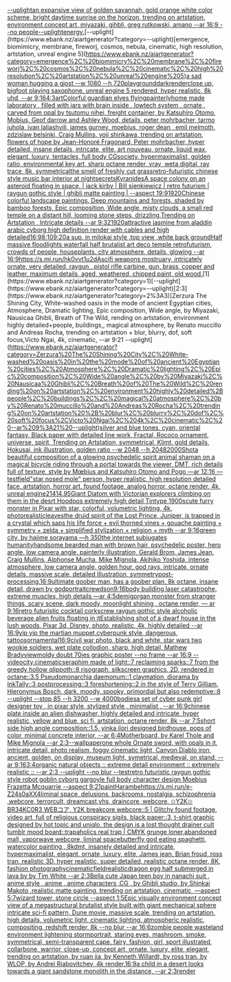 [--uplight](https://www.ebank.nz/aiartgenerator?category=--uplight)[](https://www.ebank.nz/aiartgenerator?category=)[an expansive view of golden savannah, gold orange white color scheme, bright daytime sunrise on the horizon, trending on artstation, environment concept art, miyazaki, gihbli, greg rutkowski, amano --ar 16:9 --no people](https://www.ebank.nz/aiartgenerator?category=an%20expansive%20view%20of%20golden%20savannah%2C%20gold%20orange%20white%20color%20scheme%2C%20bright%20daytime%20sunrise%20on%20the%20horizon%2C%20trending%20on%20artstation%2C%20environment%20concept%20art%2C%20miyazaki%2C%20gihbli%2C%20greg%20rutkowski%2C%20amano%20--ar%2016%3A9%20--no%20people)[--uplight](https://www.ebank.nz/aiartgenerator?category=--uplight)[energy.](https://www.ebank.nz/aiartgenerator?category=energy.)[--uplight](https://www.ebank.nz/aiartgenerator?category=--uplight)[emergence, biomimicry, membrane, fireworj, cosmos, nebula, cinematic, high resolution, artstation, unreal engine 5](https://www.ebank.nz/aiartgenerator?category=emergence%2C%20biomimicry%2C%20membrane%2C%20fireworj%2C%20cosmos%2C%20nebula%2C%20cinematic%2C%20high%20resolution%2C%20artstation%2C%20unreal%20engine%205)[a sad woman hugging a gjost --w 1080 --h 720](https://www.ebank.nz/aiartgenerator?category=a%20sad%20woman%20hugging%20a%20gjost%20--w%201080%20--h%20720)[playground](https://www.ebank.nz/aiartgenerator?category=playground)[dark](https://www.ebank.nz/aiartgenerator?category=dark)[render](https://www.ebank.nz/aiartgenerator?category=render)[close up, bigfoot playing saxophone, unreal engine 5 rendered, hyper realistic, 8k uhd, --ar 9:16](https://www.ebank.nz/aiartgenerator?category=close%20up%2C%20bigfoot%20playing%20saxophone%2C%20unreal%20engine%205%20rendered%2C%20hyper%20realistic%2C%208k%20uhd%2C%20--ar%209%3A16)[4:3](https://www.ebank.nz/aiartgenerator?category=4%3A3)[art](https://www.ebank.nz/aiartgenerator?category=art)[Colorful guardian elves flying](https://www.ebank.nz/aiartgenerator?category=Colorful%20guardian%20elves%20flying)[painterly](https://www.ebank.nz/aiartgenerator?category=painterly)[home made laboratory , filled with jars with brain inside  , lowtech system , ornate , carved from opal by tsutomu nihei, freight container, by Katsuhiro Otomo, Mobius, Geof darrow and Ashley Wood, details, peter mohrbacher, tarmo juhola, ivan laliashvili, james gurney, moebius, roger dean , emil melmoth, zdzislaw belsinki, Craig Mullins, yoji shinkawa, trending on artstation, flowers of hope by Jean-Honoré Fragonard, Peter mohrbacher, hyper detailed, insane details, intricate, elite, art nouveau, ornate, liquid wax, elegant, luxury, tentacles, full body CGsociety, hypermaximalist, golden ratio, environmental key art, sharp octane render, vray ,weta digital, ray trace, 8k, symmetrical](https://www.ebank.nz/aiartgenerator?category=home%20made%20laboratory%20%2C%20filled%20with%20jars%20with%20brain%20inside%20%20%2C%20lowtech%20system%20%2C%20ornate%20%2C%20carved%20from%20opal%20by%20tsutomu%20nihei%2C%20freight%20container%2C%20by%20Katsuhiro%20Otomo%2C%20Mobius%2C%20Geof%20darrow%20and%20Ashley%20Wood%2C%20details%2C%20peter%20mohrbacher%2C%20tarmo%20juhola%2C%20ivan%20laliashvili%2C%20james%20gurney%2C%20moebius%2C%20roger%20dean%20%2C%20emil%20melmoth%2C%20zdzislaw%20belsinki%2C%20Craig%20Mullins%2C%20yoji%20shinkawa%2C%20trending%20on%20artstation%2C%20flowers%20of%20hope%20by%20Jean-Honor%C3%A9%20Fragonard%2C%20Peter%20mohrbacher%2C%20hyper%20detailed%2C%20insane%20details%2C%20intricate%2C%20elite%2C%20art%20nouveau%2C%20ornate%2C%20liquid%20wax%2C%20elegant%2C%20luxury%2C%20tentacles%2C%20full%20body%20CGsociety%2C%20hypermaximalist%2C%20golden%20ratio%2C%20environmental%20key%20art%2C%20sharp%20octane%20render%2C%20vray%20%2Cweta%20digital%2C%20ray%20trace%2C%208k%2C%20symmetrical)[the smell of freshly cut grass](https://www.ebank.nz/aiartgenerator?category=the%20smell%20of%20freshly%20cut%20grass)[retro-futuristic chinese style music bar interior at night](https://www.ebank.nz/aiartgenerator?category=retro-futuristic%20chinese%20style%20music%20bar%20interior%20at%20night)[secrets](https://www.ebank.nz/aiartgenerator?category=secrets)[Kyranides](https://www.ebank.nz/aiartgenerator?category=Kyranides)[A space colony on an asteroid floating in space, | jack kirby | Bill sienkiewicz | retro futurism | raygun gothic style | ghibli matte painting | --aspect 19:9](https://www.ebank.nz/aiartgenerator?category=A%20space%20colony%20on%20an%20asteroid%20floating%20in%20space%2C%20%7C%20jack%20kirby%20%7C%20Bill%20sienkiewicz%20%7C%20retro%20futurism%20%7C%20raygun%20gothic%20style%20%7C%20ghibli%20matte%20painting%20%7C%20--aspect%2019%3A9)[1920](https://www.ebank.nz/aiartgenerator?category=1920)[Chinese colorful landscape paintings, Deep mountains and forests, shaded by bamboo forests, Epic composition, Wide angle, misty clouds, a small red temple on a distant hill, looming stone steps, drizzling,Trending on Artstation , Intricate details --ar 9:32](https://www.ebank.nz/aiartgenerator?category=Chinese%20colorful%20landscape%20paintings%2C%20Deep%20mountains%20and%20forests%2C%20shaded%20by%20bamboo%20forests%2C%20Epic%20composition%2C%20Wide%20angle%2C%20misty%20clouds%2C%20a%20small%20red%20temple%20on%20a%20distant%20hill%2C%20looming%20stone%20steps%2C%20drizzling%2CTrending%20on%20Artstation%20%2C%20Intricate%20details%20--ar%209%3A32)[1920](https://www.ebank.nz/aiartgenerator?category=1920)[attractive jasmine from aladdin arabic cyborg high definition render with cables and high detailed](https://www.ebank.nz/aiartgenerator?category=attractive%20jasmine%20from%20aladdin%20arabic%20cyborg%20high%20definition%20render%20with%20cables%20and%20high%20detailed)[16:9](https://www.ebank.nz/aiartgenerator?category=16%3A9)[8:10](https://www.ebank.nz/aiartgenerator?category=8%3A10)[9:20](https://www.ebank.nz/aiartgenerator?category=9%3A20)[a sup, in milokai style ,top view ,white back ground](https://www.ebank.nz/aiartgenerator?category=a%20sup%2C%20in%20milokai%20style%20%2Ctop%20view%20%2Cwhite%20back%20ground)[Half massive floodlights waterfall half brutalist art deco temple retrofuturism, crowds of people, houseplants. city atmosphere, details, glowing --ar 16:9](https://www.ebank.nz/aiartgenerator?category=Half%20massive%20floodlights%20waterfall%20half%20brutalist%20art%20deco%20temple%20retrofuturism%2C%20crowds%20of%20people%2C%20houseplants.%20city%20atmosphere%2C%20details%2C%20glowing%20--ar%2016%3A9)[<https://s.mj.run/hk0vvt1u2dA>](https://www.ebank.nz/aiartgenerator?category=%3Chttps%3A//s.mj.run/hk0vvt1u2dA%3E)[scifi weapons mostruary, intricately ornate, very detailed, raygun , pistol rifle carbine, gun, brass, copper and leather, maximum details, aged, weathered, chipped paint, old wood.](https://www.ebank.nz/aiartgenerator?category=scifi%20weapons%20mostruary%2C%20intricately%20ornate%2C%20very%20detailed%2C%20raygun%20%2C%20pistol%20rifle%20carbine%2C%20gun%2C%20brass%2C%20copper%20and%20leather%2C%20maximum%20details%2C%20aged%2C%20weathered%2C%20chipped%20paint%2C%20old%20wood.)[1](https://www.ebank.nz/aiartgenerator?category=1)[--uplight](https://www.ebank.nz/aiartgenerator?category=--uplight)[2:3](https://www.ebank.nz/aiartgenerator?category=2%3A3)[Zerzura The Shining City, White-washed oasis in the mode of ancient Egyptian cities, Atmosphere, Dramatic lighting, Epic composition, Wide angle, by Miyazaki, Nausicaa Ghibli, Breath of The Wild, rending on artstation, environment highly detailed+people, buildings,, magical atmosphere, by Renato muccillo and Andreas Rocha, trending on artstation + blur, blurry, dof, soft focus,Victo Ngai, 4k, cinematic, --ar 9:21 --uplight](https://www.ebank.nz/aiartgenerator?category=Zerzura%20The%20Shining%20City%2C%20White-washed%20oasis%20in%20the%20mode%20of%20ancient%20Egyptian%20cities%2C%20Atmosphere%2C%20Dramatic%20lighting%2C%20Epic%20composition%2C%20Wide%20angle%2C%20by%20Miyazaki%2C%20Nausicaa%20Ghibli%2C%20Breath%20of%20The%20Wild%2C%20rending%20on%20artstation%2C%20environment%20highly%20detailed%2Bpeople%2C%20buildings%2C%2C%20magical%20atmosphere%2C%20by%20Renato%20muccillo%20and%20Andreas%20Rocha%2C%20trending%20on%20artstation%20%2B%20blur%2C%20blurry%2C%20dof%2C%20soft%20focus%2CVicto%20Ngai%2C%204k%2C%20cinematic%2C%20--ar%209%3A21%20--uplight)[silver and blue tones, cyan, oriental fantasy, Black paper with detailed line work, Fractal, Rococo ornament, universe, spirit, Trending on Artstation, symmetrical, Klimt, gold details, Hokusai, ink illustration, golden ratio --w 2048 --h 2048](https://www.ebank.nz/aiartgenerator?category=silver%20and%20blue%20tones%2C%20cyan%2C%20oriental%20fantasy%2C%20Black%20paper%20with%20detailed%20line%20work%2C%20Fractal%2C%20Rococo%20ornament%2C%20universe%2C%20spirit%2C%20Trending%20on%20Artstation%2C%20symmetrical%2C%20Klimt%2C%20gold%20details%2C%20Hokusai%2C%20ink%20illustration%2C%20golden%20ratio%20--w%202048%20--h%202048)[2000](https://www.ebank.nz/aiartgenerator?category=2000)[Shot](https://www.ebank.nz/aiartgenerator?category=Shot)[a beautiful composition of a glowing psychedelic spirit animal shaman on a magical bicycle riding through a portal towards the viewer, DMT,  rich details full of texture, style by Mœbius and Katsuhiro Otomo and Pogo —ar 12:16 —test](https://www.ebank.nz/aiartgenerator?category=a%20beautiful%20composition%20of%20a%20glowing%20psychedelic%20spirit%20animal%20shaman%20on%20a%20magical%20bicycle%20riding%20through%20a%20portal%20towards%20the%20viewer%2C%20DMT%2C%20%20rich%20details%20full%20of%20texture%2C%20style%20by%20M%C5%93bius%20and%20Katsuhiro%20Otomo%20and%20Pogo%20%E2%80%94ar%2012%3A16%20%E2%80%94test)[field](https://www.ebank.nz/aiartgenerator?category=field)["star nosed mole" person, hyper realistic, high resolution detailed face, artstation, horror art, found footage, analog horror, octane render, 4k, unreal engine](https://www.ebank.nz/aiartgenerator?category=%22star%20nosed%20mole%22%20person%2C%20hyper%20realistic%2C%20high%20resolution%20detailed%20face%2C%20artstation%2C%20horror%20art%2C%20found%20footage%2C%20analog%20horror%2C%20octane%20render%2C%204k%2C%20unreal%20engine)[21414](https://www.ebank.nz/aiartgenerator?category=21414)[.95](https://www.ebank.nz/aiartgenerator?category=.95)[Giant Diatom with Victorian explorers climbing on them in the desrt Hoodoos extremely high detail Tintype 1900s](https://www.ebank.nz/aiartgenerator?category=Giant%20Diatom%20with%20Victorian%20explorers%20climbing%20on%20them%20in%20the%20desrt%20Hoodoos%20extremely%20high%20detail%20Tintype%201900s)[cute furry monster in Pixar with star, colorful, volumetric lighting, 4k, photorealistic](https://www.ebank.nz/aiartgenerator?category=cute%20furry%20monster%20in%20Pixar%20with%20star%2C%20colorful%2C%20volumetric%20lighting%2C%204k%2C%20photorealistic)[leaves](https://www.ebank.nz/aiartgenerator?category=leaves)[the druid spirit of the Lost Prince, Juniper, is trapped in a crystal which saps his life force + evil thorned vines + gouache painting + symmetry + zelda + simplified stylization + religion + myth --ar 9:16](https://www.ebank.nz/aiartgenerator?category=the%20druid%20spirit%20of%20the%20Lost%20Prince%2C%20Juniper%2C%20is%20trapped%20in%20a%20crystal%20which%20saps%20his%20life%20force%20%2B%20evil%20thorned%20vines%20%2B%20gouache%20painting%20%2B%20symmetry%20%2B%20zelda%20%2B%20simplified%20stylization%20%2B%20religion%20%2B%20myth%20--ar%209%3A16)[green city, by hajime sorayama —h 350](https://www.ebank.nz/aiartgenerator?category=green%20city%2C%20by%20hajime%20sorayama%20%E2%80%94h%20350)[the internet subjugates humanity](https://www.ebank.nz/aiartgenerator?category=the%20internet%20subjugates%20humanity)[handsome bearded man with brown hair, psychedelic poster, hero angle, low camera angle, painterly illustration, Gerald Brom, James Jean, Craig Mullins, Alphonse Mucha, Mike Mignola, Akihiko Yoshida, intense atmosphere, low camera angle, golden hour, god rays, intricate, ornate details, massive scale, detailed Illustration, symmetry](https://www.ebank.nz/aiartgenerator?category=handsome%20bearded%20man%20with%20brown%20hair%2C%20psychedelic%20poster%2C%20hero%20angle%2C%20low%20camera%20angle%2C%20painterly%20illustration%2C%20Gerald%20Brom%2C%20James%20Jean%2C%20Craig%20Mullins%2C%20Alphonse%20Mucha%2C%20Mike%20Mignola%2C%20Akihiko%20Yoshida%2C%20intense%20atmosphere%2C%20low%20camera%20angle%2C%20golden%20hour%2C%20god%20rays%2C%20intricate%2C%20ornate%20details%2C%20massive%20scale%2C%20detailed%20Illustration%2C%20symmetry)[post-processing,](https://www.ebank.nz/aiartgenerator?category=post-processing%2C)[16:9](https://www.ebank.nz/aiartgenerator?category=16%3A9)[ultimate goober man, has a goober plan, 8k octane, insane detail, drawn by god](https://www.ebank.nz/aiartgenerator?category=ultimate%20goober%20man%2C%20has%20a%20goober%20plan%2C%208k%20octane%2C%20insane%20detail%2C%20drawn%20by%20god)[portrait](https://www.ebank.nz/aiartgenerator?category=portrait)[crewdson](https://www.ebank.nz/aiartgenerator?category=crewdson)[9:16](https://www.ebank.nz/aiartgenerator?category=9%3A16)[body building laser catastrophe, extreme muscles, high details —ar 4:5](https://www.ebank.nz/aiartgenerator?category=body%20building%20laser%20catastrophe%2C%20extreme%20muscles%2C%20high%20details%20%E2%80%94ar%204%3A5)[demigorgan monster from stranger things, scary scene, dark moody, moonlight shining , octane render, — ar 9:16](https://www.ebank.nz/aiartgenerator?category=demigorgan%20monster%20from%20stranger%20things%2C%20scary%20scene%2C%20dark%20moody%2C%20moonlight%20shining%20%2C%20octane%20render%2C%20%E2%80%94%20ar%209%3A16)[retro futuristic cocktail corkscrew raygun gothic style alcoholic beverage alien fruits floating in it](https://www.ebank.nz/aiartgenerator?category=retro%20futuristic%20cocktail%20corkscrew%20raygun%20gothic%20style%20alcoholic%20beverage%20alien%20fruits%20floating%20in%20it)[Establishing shot of a dwarf house in the lush woods, Pixar 3d, Disney, photo, realistic, 4k, highly detailed --ar 16:9](https://www.ebank.nz/aiartgenerator?category=Establishing%20shot%20of%20a%20dwarf%20house%20in%20the%20lush%20woods%2C%20Pixar%203d%2C%20Disney%2C%20photo%2C%20realistic%2C%204k%2C%20highly%20detailed%20--ar%2016%3A9)[yip yip the martian muppet,cyberpunk style, dangerous, tattoos](https://www.ebank.nz/aiartgenerator?category=yip%20yip%20the%20martian%20muppet%2Ccyberpunk%20style%2C%20dangerous%2C%20tattoos)[ornamental](https://www.ebank.nz/aiartgenerator?category=ornamental)[16:9](https://www.ebank.nz/aiartgenerator?category=16%3A9)[civil war photo, black and white, star wars two wookie soldiers, wet plate collodion, sharp, high detail, Mathew Brady](https://www.ebank.nz/aiartgenerator?category=civil%20war%20photo%2C%20black%20and%20white%2C%20star%20wars%20two%20wookie%20soldiers%2C%20wet%20plate%20collodion%2C%20sharp%2C%20high%20detail%2C%20Mathew%20Brady)[view](https://www.ebank.nz/aiartgenerator?category=view)[moldy doubt  70ies  graphic poster --no frame --ar 16:9 --video](https://www.ebank.nz/aiartgenerator?category=moldy%20doubt%20%2070ies%20%20graphic%20poster%20--no%20frame%20--ar%2016%3A9%20--video)[city,](https://www.ebank.nz/aiartgenerator?category=city%2C)[cinematic](https://www.ebank.nz/aiartgenerator?category=cinematic)[seraphim made of light::7 reclaiming sparks::7 from the greedy hollow qlippoth::8 risograph, silkscreen graphics, 2D, rendered in octane::3.5 Pseudomonarchia daemonum::1 claymation, diorama by InkTally::3 postprocessing::3 foreshortening::2 in the style of Terry Gilliam, Hieronymus Bosch, dark, moody, spooky, primordial but also redemptive::8 --uplight --stop 85 --h 3200 --w 4000](https://www.ebank.nz/aiartgenerator?category=seraphim%20made%20of%20light%3A%3A7%20reclaiming%20sparks%3A%3A7%20from%20the%20greedy%20hollow%20qlippoth%3A%3A8%20risograph%2C%20silkscreen%20graphics%2C%202D%2C%20rendered%20in%20octane%3A%3A3.5%20Pseudomonarchia%20daemonum%3A%3A1%20claymation%2C%20diorama%20by%20InkTally%3A%3A3%20postprocessing%3A%3A3%20foreshortening%3A%3A2%20in%20the%20style%20of%20Terry%20Gilliam%2C%20Hieronymus%20Bosch%2C%20dark%2C%20moody%2C%20spooky%2C%20primordial%20but%20also%20redemptive%3A%3A8%20--uplight%20--stop%2085%20--h%203200%20--w%204000)[bodies](https://www.ebank.nz/aiartgenerator?category=bodies)[a set of cyber punk  girl designer toy , in pixar style, stylized style , minimalist , --ar 16:9](https://www.ebank.nz/aiartgenerator?category=a%20set%20of%20cyber%20punk%20%20girl%20designer%20toy%20%2C%20in%20pixar%20style%2C%20stylized%20style%20%2C%20minimalist%20%2C%20--ar%2016%3A9)[chinese plate inside an alien dishwasher, highly detailed and intricate, hyper realistic, yellow and blue, sci fi, artstation, octane render, 8k --ar 7:5](https://www.ebank.nz/aiartgenerator?category=chinese%20plate%20inside%20an%20alien%20dishwasher%2C%20highly%20detailed%20and%20intricate%2C%20hyper%20realistic%2C%20yellow%20and%20blue%2C%20sci%20fi%2C%20artstation%2C%20octane%20render%2C%208k%20--ar%207%3A5)[short side high angle composition::1.5, yinka ilori designed birdhouse, pops of color, minimal concrete interior, --ar 6:4](https://www.ebank.nz/aiartgenerator?category=short%20side%20high%20angle%20composition%3A%3A1.5%2C%20yinka%20ilori%20designed%20birdhouse%2C%20pops%20of%20color%2C%20minimal%20concrete%20interior%2C%20--ar%206%3A4)[Motherboard, by Karel Thole and Mike Mignola --ar 2:3](https://www.ebank.nz/aiartgenerator?category=Motherboard%2C%20by%20Karel%20Thole%20and%20Mike%20Mignola%20--ar%202%3A3)[--wallpaper](https://www.ebank.nz/aiartgenerator?category=--wallpaper)[one whole Ornate sword, with opals in it, intricate detail, photo realism, foggy cinematic light, Canyon Diablo iron, ancient, golden, on display, museum light, symetrical, medieval, on stand, --ar 9:16](https://www.ebank.nz/aiartgenerator?category=one%20whole%20Ornate%20sword%2C%20with%20opals%20in%20it%2C%20intricate%20detail%2C%20photo%20realism%2C%20foggy%20cinematic%20light%2C%20Canyon%20Diablo%20iron%2C%20ancient%2C%20golden%2C%20on%20display%2C%20museum%20light%2C%20symetrical%2C%20medieval%2C%20on%20stand%2C%20--ar%209%3A16)[3:4](https://www.ebank.nz/aiartgenerator?category=3%3A4)[organic natural objects :: extreme detail environment :: extremely realistic :: --ar 2:3 --uplight --no blur --test](https://www.ebank.nz/aiartgenerator?category=organic%20natural%20objects%20%3A%3A%20extreme%20detail%20environment%20%3A%3A%20extremely%20realistic%20%3A%3A%20--ar%202%3A3%20--uplight%20--no%20blur%20--test)[retro futuristic raygun gothic style robot goblin cyborg gargoyle full body character design Moebius Frazetta  Mcquarrie --aspect 9:21](https://www.ebank.nz/aiartgenerator?category=retro%20futuristic%20raygun%20gothic%20style%20robot%20goblin%20cyborg%20gargoyle%20full%20body%20character%20design%20Moebius%20Frazetta%20%20Mcquarrie%20--aspect%209%3A21)[paint](https://www.ebank.nz/aiartgenerator?category=paint)[Harambe](https://www.ebank.nz/aiartgenerator?category=Harambe)[<https://s.mj.run/e-Z24s0aXX4>](https://www.ebank.nz/aiartgenerator?category=%3Chttps%3A//s.mj.run/e-Z24s0aXX4%3E)[liminal space, delusions, backrooms, nostalgia, schizophrenia ,webcore, terrorcult, dreamcast,vhs, draincore, webcore, ✩Y2K✩ BR34KC0R3 WEBコア, Y2K breakcore webcore::5 | Glitchy found footage, video art, full of religious conspiracy sigils, black paper::3, t-shirt graphic designed by hot topic and uniqlo, the design is a lost thought drainer cult tumblr mood board::trapaholics real trap | CMYK grunge loner,abandoned mall, vaporwave webcore, liminal space](https://www.ebank.nz/aiartgenerator?category=liminal%20space%2C%20delusions%2C%20backrooms%2C%20nostalgia%2C%20schizophrenia%20%2Cwebcore%2C%20terrorcult%2C%20dreamcast%2Cvhs%2C%20draincore%2C%20webcore%2C%20%E2%9C%A9Y2K%E2%9C%A9%20BR34KC0R3%20WEB%E3%82%B3%E3%82%A2%2C%20Y2K%20breakcore%20webcore%3A%3A5%20%7C%20Glitchy%20found%20footage%2C%20video%20art%2C%20full%20of%20religious%20conspiracy%20sigils%2C%20black%20paper%3A%3A3%2C%20t-shirt%20graphic%20designed%20by%20hot%20topic%20and%20uniqlo%2C%20the%20design%20is%20a%20lost%20thought%20drainer%20cult%20tumblr%20mood%20board%3A%3Atrapaholics%20real%20trap%20%7C%20CMYK%20grunge%20loner%2Cabandoned%20mall%2C%20vaporwave%20webcore%2C%20liminal%20space)[butterfly god eating spaghetti, watercolor painting , 8k](https://www.ebank.nz/aiartgenerator?category=butterfly%20god%20eating%20spaghetti%2C%20watercolor%20painting%20%2C%208k)[dmt, insanely detailed and intricate, hypermaximalist, elegant, ornate, luxury, elite, James jean, Brian froud, ross tran, realistic 3D, hyper realistic, super detailed, realistic octane render, 8K, fashion photography](https://www.ebank.nz/aiartgenerator?category=dmt%2C%20insanely%20detailed%20and%20intricate%2C%20hypermaximalist%2C%20elegant%2C%20ornate%2C%20luxury%2C%20elite%2C%20James%20jean%2C%20Brian%20froud%2C%20ross%20tran%2C%20realistic%203D%2C%20hyper%20realistic%2C%20super%20detailed%2C%20realistic%20octane%20render%2C%208K%2C%20fashion%20photography)[cinematic](https://www.ebank.nz/aiartgenerator?category=cinematic)[field](https://www.ebank.nz/aiartgenerator?category=field)[realistic](https://www.ebank.nz/aiartgenerator?category=realistic)[dragon egg half submerged in lava by  by Tim White --ar 2:3](https://www.ebank.nz/aiartgenerator?category=dragon%20egg%20half%20submerged%20in%20lava%20by%20%20by%20Tim%20White%20--ar%202%3A3)[Bell](https://www.ebank.nz/aiartgenerator?category=Bell)[a cute Japan  teen boy in nanachi suit , anime style , anime , anime characters ,CG , by Ghibli studio, by Shinkai Makoto ,realistic,matte painting, trending on artstation, cinematic, —aspect 5:7](https://www.ebank.nz/aiartgenerator?category=a%20cute%20Japan%20%20teen%20boy%20in%20nanachi%20suit%20%2C%20anime%20style%20%2C%20anime%20%2C%20anime%20characters%20%2CCG%20%2C%20by%20Ghibli%20studio%2C%20by%20Shinkai%20Makoto%20%2Crealistic%2Cmatte%20painting%2C%20trending%20on%20artstation%2C%20cinematic%2C%20%E2%80%94aspect%205%3A7)[wizard tower, stone circle --aspect 1:5](https://www.ebank.nz/aiartgenerator?category=wizard%20tower%2C%20stone%20circle%20--aspect%201%3A5)[Epic visually environment concept view of a megastructural brutalist style built with giant mechanical sphere intricate sci-fi pattern, Dune movie, massive scale, trending on artstation, high details, volumetric light, cinematic lighting, atmospheric realistic, compositing, redshift render, 8k --no blur --ar 16:6](https://www.ebank.nz/aiartgenerator?category=Epic%20visually%20environment%20concept%20view%20of%20a%20megastructural%20brutalist%20style%20built%20with%20giant%20mechanical%20sphere%20intricate%20sci-fi%20pattern%2C%20Dune%20movie%2C%20massive%20scale%2C%20trending%20on%20artstation%2C%20high%20details%2C%20volumetric%20light%2C%20cinematic%20lighting%2C%20atmospheric%20realistic%2C%20compositing%2C%20redshift%20render%2C%208k%20--no%20blur%20--ar%2016%3A6)[zombie people wasteland environment lightening storm](https://www.ebank.nz/aiartgenerator?category=zombie%20people%20wasteland%20environment%20lightening%20storm)[portrait, staring eyes, mashroom, smoke, symmetrical, semi-transparent cape, fairy, fashion, girl, sport illustrated, collarbone, warrior, close-up, concept art, ornate, luxury, elite, elegant, trending on artstation, by ruan jia, by Kenneth Willardt, by ross tran, by WLOP, by Andrei Riabovitchev, 4k render,](https://www.ebank.nz/aiartgenerator?category=portrait%2C%20staring%20eyes%2C%20mashroom%2C%20smoke%2C%20symmetrical%2C%20semi-transparent%20cape%2C%20fairy%2C%20fashion%2C%20girl%2C%20sport%20illustrated%2C%20collarbone%2C%20warrior%2C%20close-up%2C%20concept%20art%2C%20ornate%2C%20luxury%2C%20elite%2C%20elegant%2C%20trending%20on%20artstation%2C%20by%20ruan%20jia%2C%20by%20Kenneth%20Willardt%2C%20by%20ross%20tran%2C%20by%20WLOP%2C%20by%20Andrei%20Riabovitchev%2C%204k%20render%2C)[16:9](https://www.ebank.nz/aiartgenerator?category=16%3A9)[a child in a desert looks towards a giant sandstone monolith in the distance, --ar 2:3](https://www.ebank.nz/aiartgenerator?category=a%20child%20in%20a%20desert%20looks%20towards%20a%20giant%20sandstone%20monolith%20in%20the%20distance%2C%20--ar%202%3A3)[render](https://www.ebank.nz/aiartgenerator?category=render)